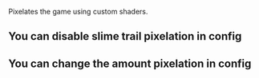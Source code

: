 Pixelates the game using custom shaders.

## You can disable slime trail pixelation in config
## You can change the amount pixelation in config